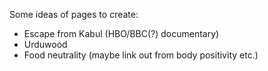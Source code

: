 Some ideas of pages to create:

* Escape from Kabul (HBO/BBC(?) documentary)
* Urduwood
* Food neutrality (maybe link out from body positivity etc.)

